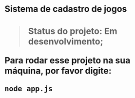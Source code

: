 <h1>Sistema de cadastro de jogos<h1>

>Status do projeto: Em desenvolvimento;

Para rodar esse projeto na sua máquina, por favor digite:

```
node app.js
```
